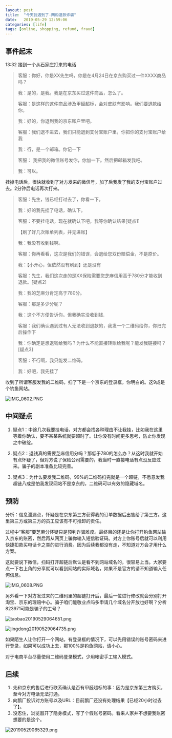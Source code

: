 ```yaml
---
layout: post
title:  "今天我遇到了-网购退款诈骗"
date:   2019-05-29 12:59:06
categories: [life]
tags: [online, shopping, refund, fraud]
---
```


## 事件起末

13:32 接到一个从石家庄打来的电话

> 客服：你好，你是XX先生吗，你是在4月24日在京东购买过一件XXXX商品吗？
>
> 我：是的，是我。我是在京东买过这件商品，怎么了。
>
> 客服：是这样的这件商品涉及甲醛超标，会对皮肤有影响。我们要退款给你。
>
> 我：好的，你退到我的京东账户里吧。
>
> 客服：我们退不进去，我们只能退到支付宝账户里，你把你的支付宝账户给我
>
> 我：行，是一个邮箱。你记一下
>
> 客服： 我把我的微信账号发你，你加一下。然后把邮箱发我吧。
>
> 我：可以。


挂掉电话后，很快就收到了对方发来的微信号，加了后我发了我的支付宝账户过去。2分钟后电话再次打来。

> 客服：先生，钱已经打过去了，你看一下。
> 
> 我：好的我先挂了电话，确认下。
> 
> 客服：不要挂电话，现在就确认下吧，我等你确认结果[疑点1]
>
> 【刷了好几次账单列表，并无进账】
>
> 我：我没有收到钱啊。
> 
> 客服：你再看看，这次是我们的错误，会退给您双份赔偿金，不是原价。
> 
> 我：【小开心，但依然没有刷到】还是没有
> 
> 客服：先生，我们这次走的是XX保险需要您芝麻信用高于780分才能收到退款。[疑点2]
> 
> 我：我的芝麻分肯定高于780分。 
> 
> 客服：那是多少分呢？
> 
> 我：这个不方便告诉你。但我确实没收到钱.
> 
> 客服：我们确认遇到过有人无法收到退款的，我发一个二维码给你，你扫完后操作下
> 
> 我：你确定是想退钱给我吗？为什么不能直接转账给我呢？能发我链接吗？[疑点3]
> 
> 客服：不行啊，我只能发二维码。
>
> 我：好吧，我先挂了

收到了所谓客服发我的二维码，扫了下是一个京东的登录框，你明白的。这9成是个钓鱼网站。
 
![IMG_0602.PNG](http:/blog.guohai.org/doc-pic/2019-05/IMG_0602.PNG)

## 中间疑点

1. 疑点1：中途几次我要挂电话，对方都会找各种理由不让我挂，比如我在这里等着你确认，要不某某系统就要超时了。让你没有时间更多思考，防止你发现之中破绽。

2. 疑点2：退钱真的需要芝麻信用分吗？那低于780的怎么办？从这时我就开始有点怀疑了，但对方说了保险公司需要的，我当时一直接电话有点没反应过来。骗子的剧本准备比较完善。

3. 疑点3：为什么要发我二维码，99%的二维码扫完就是一个超链，不愿意发我超链八成是怕我发现网站不是京东的，二维码可以有效的隐藏域名。

## 预防

分析：信息泄漏点，怀疑是在京东第三方获得我的订单数据后出售给了第三方。这里第三方或第三方的员工应该有不可推卸的责任。

过程中“客服”要芝麻分怀疑只是预判诈骗难度。最终目的还是让你打开钓鱼网站输入京东的账密，然后再从网页上骗你输入短信验证码。对方上你账号后就可以利用快捷扣款买电话卡之类的进行消费。因为后续我都没有走，不知道对方会才用什么方案。

这就要说下微信，扫码打开超链后默认是看不到网站域名的，很容易上当。大家要点一下右上角的分享就可以看到网站的实际域名，如果不是官方的请不知道输入任何信息。

![IMG_0608.PNG](http://blog.guohai.org/doc-pic/2019-05/IMG_0608.PNG)

另外看一下对方发过来的二维码里的超链打开后，最后一位进行修改就会分别打开淘宝、京东的理赔中心。骗子咱们能敬业点吗多申请几个域名分开放也好啊？分析823971可能是骗子的工号？

![taobao20190529064651.png](http://blog.guohai.org/doc-pic/2019-05/taobao20190529064651.png)

![jingdong20190529064735.png](http://blog.guohai.org/doc-pic/2019-05/jingdong20190529064735.png)

如果陌生人让你打开一个网站，有登录框的情况下，可以先用错误的账号密码来进行登录，如果可以成功上去，那100%是钓鱼网站，请小心。

对于电商平台尽量使用二维码登录模式，少用帐密手工输入模式。


## 后续

1. 先和京东的售后进行联系确认是否有甲醛超标的事：因为是京东第三方购买，至今对方电话无法打通。
2. 向鹅厂投诉对方账号以及URL：目前鹅厂还没有处理结果【已经20小时过去了】。
3. 没忍住，浏览器开了隐身模式，写了个假账号密码。看来人家并不想要我账密想要的是这个。

![20190529065329.png](http://blog.guohai.org/doc-pic/2019-05/20190529065329.png)
